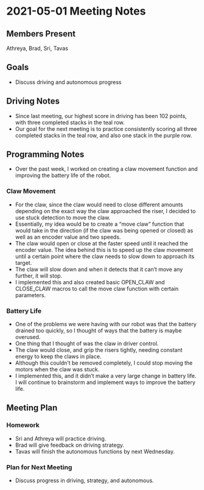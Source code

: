 # 2021-05-01 Meeting Notes

## Members Present
Athreya, Brad, Sri, Tavas

## Goals
- Discuss driving and autonomous progress

## Driving Notes 

- Since last meeting, our highest score in driving has been 102 points, with three completed stacks in the teal row.
- Our goal for the next meeting is to practice consistently scoring all three completed stacks in the teal row, and also one stack in the purple row.

## Programming Notes

- Over the past week, I worked on creating a claw movement function and improving the battery life of the robot.

### Claw Movement

- For the claw, since the claw would need to close different amounts depending on the exact way the claw approached the riser, I decided to use stuck detection to move the claw.
- Essentially, my idea would be to create a “move claw” function that would take in the direction (if the claw was being opened or closed) as well as an encoder value and two speeds.
- The claw would open or close at the faster speed until it reached the encoder value. The idea behind this is to speed up the claw movement until a certain point where the claw needs to slow down to approach its target.
- The claw will slow down and when it detects that it can’t move any further, it will stop.
- I implemented this and also created basic OPEN_CLAW and CLOSE_CLAW macros to call the move claw function with certain parameters.

### Battery Life

- One of the problems we were having with our robot was that the battery drained too quickly, so I thought of ways that the battery is maybe overused.
- One thing that I thought of was the claw in driver control. 
- The claw would close, and grip the risers tightly, needing constant energy to keep the claws in place.
- Although this couldn’t be removed completely, I could stop moving the motors when the claw was stuck.
- I implemented this, and it didn’t make a very large change in battery life. I will continue to brainstorm and implement ways to improve the battery life.

## Meeting Plan

### Homework
- Sri and Athreya will practice driving.
- Brad will give feedback on driving strategy.
- Tavas will finish the autonomous functions by next Wednesday.

### Plan for Next Meeting
- Discuss progress in driving, strategy, and autonomous.

